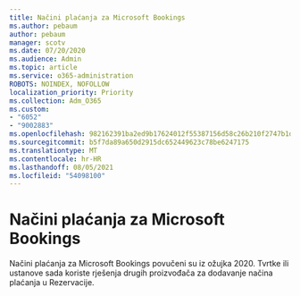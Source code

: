 ```yaml
---
title: Načini plaćanja za Microsoft Bookings
ms.author: pebaum
author: pebaum
manager: scotv
ms.date: 07/20/2020
ms.audience: Admin
ms.topic: article
ms.service: o365-administration
ROBOTS: NOINDEX, NOFOLLOW
localization_priority: Priority
ms.collection: Adm_O365
ms.custom:
- "6052"
- "9002883"
ms.openlocfilehash: 982162391ba2ed9b17624012f55387156d58c26b210f2747b1d4c7c1e3be8c43
ms.sourcegitcommit: b5f7da89a650d2915dc652449623c78be6247175
ms.translationtype: MT
ms.contentlocale: hr-HR
ms.lasthandoff: 08/05/2021
ms.locfileid: "54098100"
---
```

# <a name="microsoft-bookings-payment-options"></a>Načini plaćanja za Microsoft Bookings

Načini plaćanja za Microsoft Bookings povučeni su iz ožujka 2020. Tvrtke ili ustanove sada koriste rješenja drugih proizvođača za dodavanje načina plaćanja u Rezervacije.